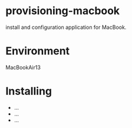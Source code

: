 # provisioning-macbook

install and configuration application for MacBook.

# Environment

MacBookAir13

# Installing
* ...
* ...
* ...

